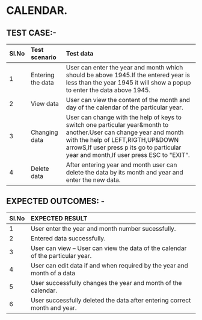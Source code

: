 # CALENDAR.
## TEST CASE:-

| Sl.No | Test scenario| Test data |
|:----|:------------|:--------|                                                                                                 
|1|    Entering the data |	User can enter the year and month which should be above 1945.If the entered year is less than the year 1945 it will show a popup to enter the data above 1945.|
|2|    View data         |	User can view the content of the month and day of the calendar of the particular year.|
|3|    Changing data     |  User can change with the help of keys to switch one particular year&month to another.User can change year and month with the help of LEFT,RIGTH,UP&DOWN arrowS,If user press p its go to particular year and month,If user press ESC to "EXIT".|                         
|4|    Delete data       | 	After entering year and month user can delete the data by its month and year and enter the new data.|







## EXPECTED OUTCOMES: -

|Sl.No| EXPECTED RESULT|
|:----|:---------------|
|1|	User enter the year and month number sucessfully.|
|2| Entered data successfully.|
|3|	User can view – User can view the data of the calendar of the particular year.|
|4|	User can edit data if and when required by the year and month of a data|
|5|	User successfully changes the year and month of the calendar.|
|6|	User successfully deleted the data after entering correct month and year.|
